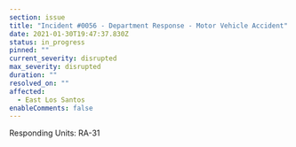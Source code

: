 ```yaml
---
section: issue
title: "Incident #0056 - Department Response - Motor Vehicle Accident"
date: 2021-01-30T19:47:37.830Z
status: in_progress
pinned: ""
current_severity: disrupted
max_severity: disrupted
duration: ""
resolved_on: ""
affected:
  - East Los Santos
enableComments: false
---
```

Responding Units: RA-31